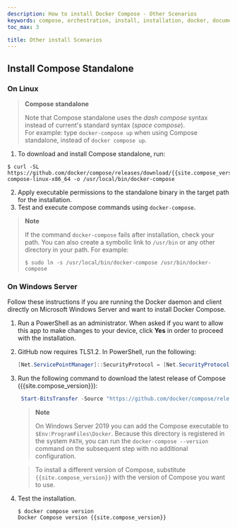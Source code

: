 ```yaml
---
description: How to install Docker Compose - Other Scenarios
keywords: compose, orchestration, install, installation, docker, documentation
toc_max: 3

title: Other install Scenarios
---
```


## Install Compose Standalone

### On Linux
> **Compose standalone**
>
> Note that Compose standalone uses the _dash compose_ syntax instead of current's standard syntax (_space compose_).  
For example: type `docker-compose up` when using Compose standalone, instead of `docker compose up`.

1. To download and install Compose standalone, run:
  ```console
  $ curl -SL https://github.com/docker/compose/releases/download/{{site.compose_version}}/docker-compose-linux-x86_64 -o /usr/local/bin/docker-compose
  ```
2. Apply executable permissions to the standalone binary in the target path for the installation.
3. Test and execute compose commands using `docker-compose`.

> **Note**
>
> If the command `docker-compose` fails after installation, check your path.
> You can also create a symbolic link to `/usr/bin` or any other directory in your path.
> For example:
> ```console
> $ sudo ln -s /usr/local/bin/docker-compose /usr/bin/docker-compose
> ```

### On Windows Server

Follow these instructions if you are running the Docker daemon and client directly
on Microsoft Windows Server and want to install Docker Compose.

1.  Run a PowerShell as an administrator.
When asked if you want to allow this app to make changes to your device, click **Yes** in order to proceed with the installation.

2.  GitHub now requires TLS1.2. In PowerShell, run the following:

    ```powershell
    [Net.ServicePointManager]::SecurityProtocol = [Net.SecurityProtocolType]::Tls12
    ```
3. Run the following command to download the latest release of Compose ({{site.compose_version}}):

    ```powershell
     Start-BitsTransfer -Source "https://github.com/docker/compose/releases/download/{{site.compose_version}}/docker-compose-Windows-x86_64.exe" -Destination $Env:ProgramFiles\Docker\docker-compose.exe
    ```

    > **Note**
    >
    > On Windows Server 2019 you can add the Compose executable to `$Env:ProgramFiles\Docker`.
     Because this directory is registered in the system `PATH`, you can run the `docker-compose --version` 
     command on the subsequent step with no additional configuration.

    > To install a different version of Compose, substitute `{{site.compose_version}}`
    > with the version of Compose you want to use.

4.  Test the installation.

    ```console
    $ docker compose version
    Docker Compose version {{site.compose_version}}
    ```